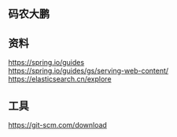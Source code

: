 ## 码农大鹏

## 资料
https://spring.io/guides  
https://spring.io/guides/gs/serving-web-content/  
https://elasticsearch.cn/explore

## 工具
https://git-scm.com/download  